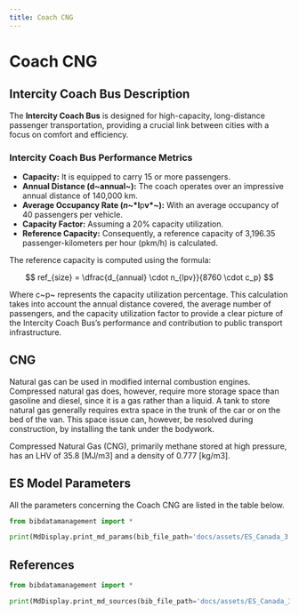```yaml
---
title: Coach CNG
---
```


# Coach CNG

## Intercity Coach Bus Description

The **Intercity Coach Bus** is designed for high-capacity, long-distance
passenger transportation, providing a crucial link between cities with a
focus on comfort and efficiency.

### Intercity Coach Bus Performance Metrics

- **Capacity:** It is equipped to carry 15 or more passengers.
- **Annual Distance (d~annual~):** The coach
  operates over an impressive annual distance of 140,000 km.
- **Average Occupancy Rate (*n*~*l**p**v*~):** With an
  average occupancy of 40 passengers per vehicle.
- **Capacity Factor:** Assuming a 20% capacity utilization.
- **Reference Capacity:** Consequently, a reference capacity of
  3,196.35 passenger-kilometers per hour (pkm/h) is calculated.

The reference capacity is computed using the formula:

$$
ref_{size} = \dfrac{d_{annual} \cdot n_{lpv}}{8760 \cdot c_p}
$$

Where c~p~ represents the capacity utilization percentage.
This calculation takes into account the annual distance covered, the
average number of passengers, and the capacity utilization factor to
provide a clear picture of the Intercity Coach Bus’s performance and
contribution to public transport infrastructure.

## CNG

Natural gas can be used in modified internal combustion engines.
Compressed natural gas does, however, require more storage space than
gasoline and diesel, since it is a gas rather than a liquid. A tank to
store natural gas generally requires extra space in the trunk of the car
or on the bed of the van. This space issue can, however, be resolved
during construction, by installing the tank under the bodywork.

Compressed Natural Gas (CNG), primarily methane stored at high pressure,
has an LHV of 35.8 \[MJ/m3\] and a density of 0.777 \[kg/m3\].

## ES Model Parameters

All the parameters concerning the Coach CNG are listed in the table
below.

```python exec="on"
from bibdatamanagement import *

print(MdDisplay.print_md_params(bib_file_path='docs/assets/ES_Canada_3.bib', filter_entry='COACH_CNG'))
```

## References

```python exec="on"
from bibdatamanagement import *

print(MdDisplay.print_md_sources(bib_file_path='docs/assets/ES_Canada_3.bib', filter_entry='COACH_CNG'))
```
